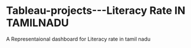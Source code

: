 # Tableau-projects---Literacy Rate IN TAMILNADU
 A Representaional dashboard for Literacy rate in tamil nadu
